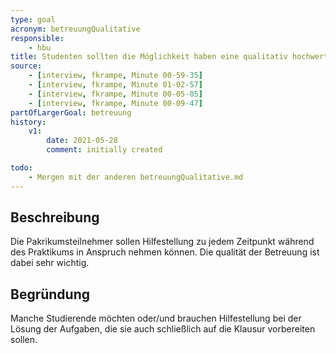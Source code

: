 ```yaml
---
type: goal
acronym: betreuungQualitative
responsible: 
    - hbu
title: Studenten sollten die Möglichkeit haben eine qualitativ hochwertigen Betreuung während des Praktikums in Anspruch zu nehmen
source: 
    - [interview, fkrampe, Minute 00-59-35]
    - [interview, fkrampe, Minute 01-02-57]
    - [interview, fkrampe, Minute 00-05-05]
    - [interview, fkrampe, Minute 00-09-47]
partOfLargerGoal: betreuung
history:
    v1:
        date: 2021-05-28
        comment: initially created

todo: 
    - Mergen mit der anderen betreuungQualitative.md
---
```


## Beschreibung

Die Pakrikumsteilnehmer sollen Hilfestellung zu jedem Zeitpunkt während des Praktikums in Anspruch nehmen können. Die qualität der Betreuung ist dabei sehr wichtig.

## Begründung

Manche Studierende möchten oder/und brauchen Hilfestellung bei der Lösung der Aufgaben, die sie auch schließlich auf die Klausur vorbereiten sollen.
